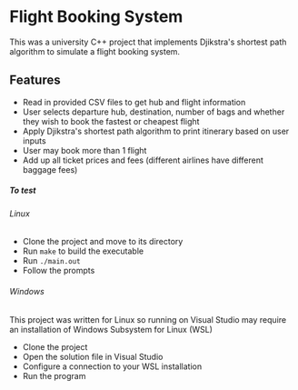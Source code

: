 ﻿# Flight Booking System
This was a university C++ project that implements Djikstra's shortest path algorithm to simulate a flight booking system.

## Features
* Read in provided CSV files to get hub and flight information
* User selects departure hub, destination, number of bags and whether they wish to book the fastest or cheapest flight
* Apply Djikstra's shortest path algorithm to print itinerary based on user inputs
* User may book more than 1 flight
* Add up all ticket prices and fees (different airlines have different baggage fees)

##### To test
###### Linux
* Clone the project and move to its directory
* Run `make` to build the executable
* Run `./main.out`
* Follow the prompts

###### Windows
This project was written for Linux so running on Visual Studio may require an installation of Windows Subsystem for Linux (WSL)
* Clone the project
* Open the solution file in Visual Studio
* Configure a connection to your WSL installation
* Run the program